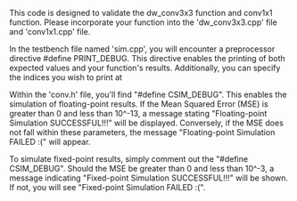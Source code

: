 This code is designed to validate the dw_conv3x3 function and conv1x1 function. Please incorporate your function into the 'dw_conv3x3.cpp' file and 'conv1x1.cpp' file.

In the testbench file named 'sim.cpp', you will encounter a preprocessor directive #define PRINT_DEBUG. This directive enables the printing of both expected values and your function's results. Additionally, you can specify the indices you wish to print at 

Within the 'conv.h' file, you'll find "#define CSIM_DEBUG". This enables the simulation of floating-point results. If the Mean Squared Error (MSE) is greater than 0 and less than 10^-13, a message stating "Floating-point Simulation SUCCESSFUL!!!" will be displayed. Conversely, if the MSE does not fall within these parameters, the message "Floating-point Simulation FAILED :(" will appear.

To simulate fixed-point results, simply comment out the "#define CSIM_DEBUG". Should the MSE be greater than 0 and less than 10^-3, a message indicating "Fixed-point Simulation SUCCESSFUL!!!" will be shown. If not, you will see "Fixed-point Simulation FAILED :(".
